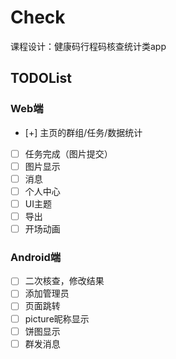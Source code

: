 # Check

课程设计：健康码行程码核查统计类app

## TODOList

### Web端

- [+] 主页的群组/任务/数据统计
- [ ] 任务完成（图片提交）
- [ ] 图片显示
- [ ] 消息
- [ ] 个人中心
- [ ] UI主题
- [ ] 导出
- [ ] 开场动画

### Android端

- [ ] 二次核查，修改结果
- [ ] 添加管理员
- [ ] 页面跳转
- [ ] picture昵称显示
- [ ] 饼图显示
- [ ] 群发消息
